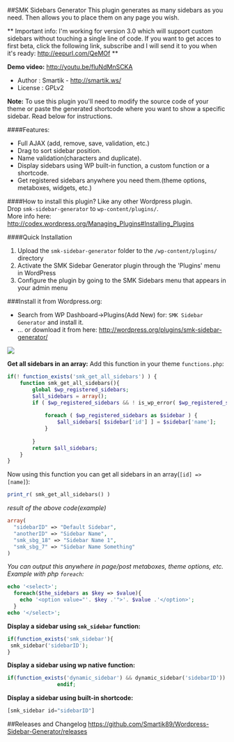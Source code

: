 ##SMK Sidebars Generator
This plugin generates as many sidebars as you need. Then allows you to place them on any page you wish.

** Important info: I'm working for version 3.0 which will support custom sidebars without touching a single line of code. If you want to get acces to first beta, click the following link, subscribe and I will send it to you when it's ready: http://eepurl.com/QeMOf **

**Demo video:** http://youtu.be/fluNdMnSCKA

* Author : Smartik - http://smartik.ws/
* License : GPLv2
 
**Note:** To use this plugin you'll need to modify the source code of your theme or paste the generated shortcode where you want to show a specific sidebar. Read below for instructions.

####Features:
* Full AJAX (add, remove, save, validation, etc.)
* Drag to sort sidebar position.
* Name validation(characters and duplicate).
* Display sidebars using WP built-in function, a custom function or a shortcode.
* Get registered sidebars anywhere you need them.(theme options, metaboxes, widgets, etc.)

####How to install this plugin?
Like any other Wordpress plugin. <br />
Drop `smk-sidebar-generator` to `wp-content/plugins/`.<br />
More info here: http://codex.wordpress.org/Managing_Plugins#Installing_Plugins

####Quick Installation
1. Upload the `smk-sidebar-generator` folder to the `/wp-content/plugins/` directory
2. Activate the SMK Sidebar Generator plugin through the 'Plugins' menu in WordPress
3. Configure the plugin by going to the SMK Sidebars menu that appears in your admin menu


###Install it from Wordpress.org:
* Search from WP Dashboard->Plugins(Add New) for: `SMK Sidebar Generator` and install it.
* ... or download it from here: http://wordpress.org/plugins/smk-sidebar-generator/
 
<img src="http://i.imgur.com/hSOdoGc.jpg" />


**Get all sidebars in an array:**
Add this function in your theme `functions.php`:
```php
if(! function_exists('smk_get_all_sidebars') ) {
	function smk_get_all_sidebars(){
		global $wp_registered_sidebars;
		$all_sidebars = array();
		if ( $wp_registered_sidebars && ! is_wp_error( $wp_registered_sidebars ) ) {
			
			foreach ( $wp_registered_sidebars as $sidebar ) {
				$all_sidebars[ $sidebar['id'] ] = $sidebar['name'];
			}
			
		}
		return $all_sidebars;
	}
}
```
Now using this function you can get all sidebars in an array(`[id] => [name]`):
```php 
print_r( smk_get_all_sidebars() )
```
*result of the above code(example)*
```php
array(
  "sidebarID" => "Default Sidebar",
  "anotherID" => "Sidebar Name",
  "smk_sbg_18" => "Sidebar Name 1",
  "smk_sbg_7" => "Sidebar Name Something"
)
```
*You can output this anywhere in page/post metaboxes, theme options, etc.*
*Example with php `foreach`:*
```php
echo '<select>';
  foreach($the_sidebars as $key => $value){
    echo '<option value="'. $key .'">'. $value .'</option>';
  }
echo '</select>';
```


**Display a sidebar using `smk_sidebar` function:**
```php
if(function_exists('smk_sidebar'){
 smk_sidebar('sidebarID');
}
```
**Display a sidebar using wp native function:**
```php
if(function_exists('dynamic_sidebar') && dynamic_sidebar('sidebarID')) : 
				endif;
```

**Display a sidebar using built-in shortcode:**
```php
[smk_sidebar id="sidebarID"]
```

##Releases and Changelog 
https://github.com/Smartik89/Wordpress-Sidebar-Generator/releases

